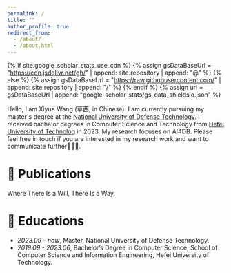 ```yaml
---
permalink: /
title: ""
author_profile: true
redirect_from: 
  - /about/
  - /about.html
---
```


{% if site.google_scholar_stats_use_cdn %}
{% assign gsDataBaseUrl = "https://cdn.jsdelivr.net/gh/" | append: site.repository | append: "@" %}
{% else %}
{% assign gsDataBaseUrl = "https://raw.githubusercontent.com/" | append: site.repository | append: "/" %}
{% endif %}
{% assign url = gsDataBaseUrl | append: "google-scholar-stats/gs_data_shieldsio.json" %}

<span class='anchor' id='about-me'></span> 

Hello, I am Xiyue Wang (草西, in Chinese).
I am currently pursuing my master's degree at the  [National University of Defense Technology](https://www.nudt.edu.cn/).
I received bachelor degrees in Computer Science and Technology from [Hefei University of Technolog](https://www.hfut.edu.cn/) in 2023.
My research focuses on AI4DB. 
Please feel free in touch if you are interested in my research work and want to communicate further🥰🥰🥰.


# 📝 Publications 
Where There Is a Will, There Is a Way.

# 📖 Educations
- *2023.09 - now*, Master, National University of Defense Technology. 
- *2019.09 - 2023.06*, Bachelor’s Degree in Computer Science, School of Computer Science and Information Engineering, Hefei University of Technology.



